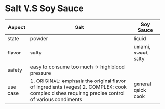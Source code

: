 # Salt V.S Soy Sauce

| Aspect | Salt | Soy Sauce |
| --- | --- | --- |
| state | powder | liquid |
| flavor | salty | umami, sweet, salty |
| safety | easy to consume too much -> high blood pressure | |
| use case | 1. ORIGINAL: emphasis the original flavor of ingredients (veges) 2. COMPLEX: cook complex dishes requiring precise control of various condiments | general     quick cook |